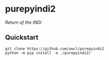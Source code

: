 # purepyindi2

*Return of the INDI*

## Quickstart

```
git clone https://github.com/xwcl/purepyindi2
python -m pip install -e ./purepyindi2/
```